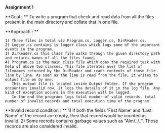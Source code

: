**Assignment 1**

**Goal : ** To write a program that check and read data from all the files present in the main directory and collate that in one file.

**Approach : **
	
	1) Three files in total viz Program.cs, Logger.cs, DirReader.cs.
	2) Logger.cs contains is logger class which logs some of the important events in the program.
	3) DirReader.cs this class file walks through the given directory path and returns names of all the files found.
	4) Program.cs is the main class file which does the required task with help of above two classes. This file iterates over the list of filenames returned by the DirReader and reads contents of those file line by line. As soon as the line is read from the file, it writes to output file on by one.
	   This output file is located inside Output folder. If the program encounters invalid row, it logs the details of it in the log file. Any kind of exception occurs in the execution will be logged.
	   In the end the programs logs total number of valid records, total number of invalid records and total execution time of the program.

**Invalid record condition : **
	1) If both the fields 'First Name' and 'Last Name' of the record are empty, then that record would be counted as invalid.
	2) Some recrods contains garbage values such as "Alm/../..". Those records are also considered invalid.